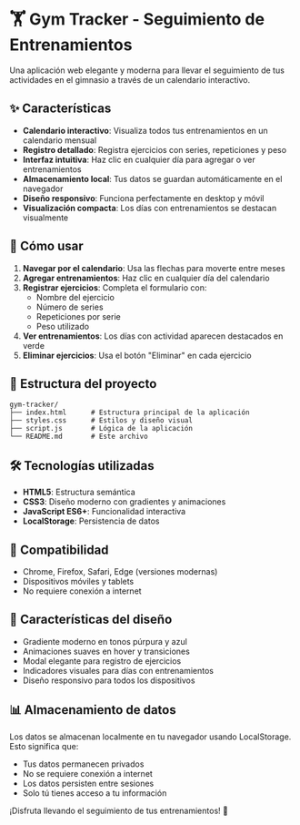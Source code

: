 # 🏋️ Gym Tracker - Seguimiento de Entrenamientos

Una aplicación web elegante y moderna para llevar el seguimiento de tus actividades en el gimnasio a través de un calendario interactivo.

## ✨ Características

- **Calendario interactivo**: Visualiza todos tus entrenamientos en un calendario mensual
- **Registro detallado**: Registra ejercicios con series, repeticiones y peso
- **Interfaz intuitiva**: Haz clic en cualquier día para agregar o ver entrenamientos
- **Almacenamiento local**: Tus datos se guardan automáticamente en el navegador
- **Diseño responsivo**: Funciona perfectamente en desktop y móvil
- **Visualización compacta**: Los días con entrenamientos se destacan visualmente

## 🚀 Cómo usar

1. **Navegar por el calendario**: Usa las flechas para moverte entre meses
2. **Agregar entrenamientos**: Haz clic en cualquier día del calendario
3. **Registrar ejercicios**: Completa el formulario con:
   - Nombre del ejercicio
   - Número de series
   - Repeticiones por serie
   - Peso utilizado
4. **Ver entrenamientos**: Los días con actividad aparecen destacados en verde
5. **Eliminar ejercicios**: Usa el botón "Eliminar" en cada ejercicio

## 📁 Estructura del proyecto

```
gym-tracker/
├── index.html      # Estructura principal de la aplicación
├── styles.css      # Estilos y diseño visual
├── script.js       # Lógica de la aplicación
└── README.md       # Este archivo
```

## 🛠️ Tecnologías utilizadas

- **HTML5**: Estructura semántica
- **CSS3**: Diseño moderno con gradientes y animaciones
- **JavaScript ES6+**: Funcionalidad interactiva
- **LocalStorage**: Persistencia de datos

## 📱 Compatibilidad

- Chrome, Firefox, Safari, Edge (versiones modernas)
- Dispositivos móviles y tablets
- No requiere conexión a internet

## 🎨 Características del diseño

- Gradiente moderno en tonos púrpura y azul
- Animaciones suaves en hover y transiciones
- Modal elegante para registro de ejercicios
- Indicadores visuales para días con entrenamientos
- Diseño responsivo para todos los dispositivos

## 📊 Almacenamiento de datos

Los datos se almacenan localmente en tu navegador usando LocalStorage. Esto significa que:

- Tus datos permanecen privados
- No se requiere conexión a internet
- Los datos persisten entre sesiones
- Solo tú tienes acceso a tu información

¡Disfruta llevando el seguimiento de tus entrenamientos! 💪
